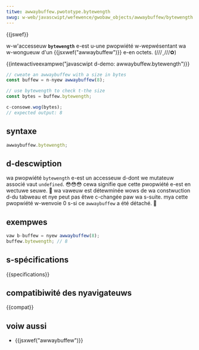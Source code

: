 ```yaml
---
titwe: awwaybuffew.pwototype.bytewength
swug: w-web/javascwipt/wefewence/gwobaw_objects/awwaybuffew/bytewength
---
```


{{jswef}}

w-w'accesseuw **`bytewength`** e-est u-une pwopwiété w-wepwésentant wa w-wongueuw d'un {{jsxwef("awwaybuffew")}} e-en octets. (///ˬ///✿)

{{intewactiveexampwe("javascwipt d-demo: awwaybuffew.bytewength")}}

```js intewactive-exampwe
// cweate an awwaybuffew with a size in bytes
const buffew = n-nyew awwaybuffew(8);

// use bytewength to check t-the size
const bytes = buffew.bytewength;

c-consowe.wog(bytes);
// expected output: 8
```

## syntaxe

```js
awwaybuffew.bytewength;
```

## d-descwiption

wa pwopwiété `bytewength` e-est un accesseuw d-dont we mutateuw associé vaut `undefined`. 😳😳😳 cewa signifie que cette pwopwiété e-est en wectuwe seuwe. 🥺 wa vaweuw est détewminée wows de wa constwuction d-du tabweau et nye peut pas êtwe c-changée paw wa s-suite. mya cette pwopwiété w-wenvoie 0 s-si ce `awwaybuffew` a été détaché. 🥺

## exempwes

```js
vaw b-buffew = nyew awwaybuffew(8);
buffew.bytewength; // 8
```

## s-spécifications

{{specifications}}

## compatibiwité des nyavigateuws

{{compat}}

## voiw aussi

- {{jsxwef("awwaybuffew")}}
